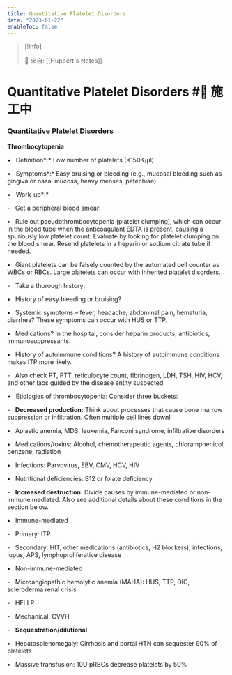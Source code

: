 ```yaml
---
title: Quantitative Platelet Disorders
date: "2023-01-22"
enableToc: false
---
```


> [!info]
>
> 🌱 來自: [[Huppert's Notes]]

# Quantitative Platelet Disorders #🚧 施工中

### Quantitative Platelet Disorders

**Thrombocytopenia**

•   Definition*:* Low number of platelets (<150K/μl)

•   Symptoms*:* Easy bruising or bleeding (e.g., mucosal bleeding such as gingiva or nasal mucosa, heavy menses, petechiae)

•   Work-up*:*

-   Get a peripheral blood smear:

**•**   Rule out pseudothrombocytopenia (platelet clumping), which can occur in the blood tube when the anticoagulant EDTA is present, causing a spuriously low platelet count. Evaluate by looking for platelet clumping on the blood smear. Resend platelets in a heparin or sodium citrate tube if needed.

**•**   Giant platelets can be falsely counted by the automated cell counter as WBCs or RBCs. Large platelets can occur with inherited platelet disorders.

-   Take a thorough history:

**•**   History of easy bleeding or bruising?

**•**   Systemic symptoms – fever, headache, abdominal pain, hematuria, diarrhea? These symptoms can occur with HUS or TTP.

**•**   Medications? In the hospital, consider heparin products, antibiotics, immunosuppressants.

**•**   History of autoimmune conditions? A history of autoimmune conditions makes ITP more likely.

-   Also check PT, PTT, reticulocyte count, fibrinogen, LDH, TSH, HIV, HCV, and other labs guided by the disease entity suspected

•   Etiologies of thrombocytopenia: Consider three buckets:

-   **Decreased production:** Think about processes that cause bone marrow suppression or infiltration. Often multiple cell lines down\!

**•**   Aplastic anemia, MDS, leukemia, Fanconi syndrome, infiltrative disorders

**•**   Medications/toxins: Alcohol, chemotherapeutic agents, chloramphenicol, benzene, radiation

**•**   Infections: Parvovirus, EBV, CMV, HCV, HIV

**•**   Nutritional deficiencies: B12 or folate deficiency

-   **Increased destruction:** Divide causes by immune-mediated or non-immune mediated. Also see additional details about these conditions in the section below.

**•**   Immune-mediated

-   Primary: ITP

-   Secondary: HIT, other medications (antibiotics, H2 blockers), infections, lupus, APS, lymphoproliferative disease

**•**   Non-immune-mediated

-   Microangiopathic hemolytic anemia (MAHA): HUS, TTP, DIC, scleroderma renal crisis

-   HELLP

-   Mechanical: CVVH

-   **Sequestration/dilutional**

**•**   Hepatosplenomegaly: Cirrhosis and portal HTN can sequester 90% of platelets

**•**   Massive transfusion: 10U pRBCs decrease platelets by 50%

